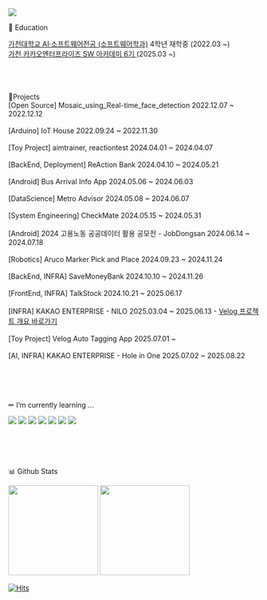 
<img src="https://capsule-render.vercel.app/api?type=venom&color=timeGradient&height=300&section=header&text=Lee%20Jae%20Yong&fontColor=000002&fontSize=90&animation=twinkling" />


<p>🏫 Education</p>
<div>
  <a href="https://sw.gachon.ac.kr/cms/" rel="nofollow">가천대학교 AI·소프트웨어전공 (소프트웨어학과)</a> 4학년 재학중 (2022.03 ~)<br/>
<a href="https://www.ic.ac.kr/synap/skin/doc.html?fn=temp_1737095756705100&rs=/synap/result/bbs/480" rel="nofollow" target="_blank">
  가천 카카오엔터프라이즈 SW 아카데미 6기 </a>
(2025.03 ~)
</div>
<br/><br/><br/><br/>

<div>
🌳Projects<br/>
[Open Source] Mosaic_using_Real-time_face_detection 2022.12.07 ~ 2022.12.12<br/><br/>
[Arduino] IoT House 2022.09.24 ~ 2022.11.30<br/><br/>
[Toy Project] aimtrainer, reactiontest 2024.04.01 ~ 2024.04.07<br/><br/>
[BackEnd, Deployment] ReAction Bank 2024.04.10 ~ 2024.05.21<br/><br/>
[Android] Bus Arrival Info App 2024.05.06 ~ 2024.06.03<br/><br/>
[DataScience] Metro Advisor 2024.05.08 ~ 2024.06.07<br/><br/>
[System Engineering] CheckMate 2024.05.15 ~ 2024.05.31<br/><br/>
[Android] 2024 고용노동 공공데이터 활용 공모전 - JobDongsan 2024.06.14 ~ 2024.07.18<br/><br/>
[Robotics] Aruco Marker Pick and Place 2024.09.23 ~ 2024.11.24<br/><br/>
[BackEnd, INFRA] SaveMoneyBank 2024.10.10 ~ 2024.11.26<br/><br/>
[FrontEnd, INFRA] TalkStock 2024.10.21 ~ 2025.06.17<br/><br/>
[INFRA] KAKAO ENTERPRISE - NILO 2025.03.04 ~ 2025.06.13 -   <a href="https://velog.io/@sharon0320/카카오-엔터프라이즈-SW아카데미-6기-TEAM-NILO-GriDam" rel="nofollow">Velog 프로젝트 개요 바로가기</a><br/><br/>
[Toy Project] Velog Auto Tagging App 2025.07.01 ~<br/><br/>
[AI, INFRA] KAKAO ENTERPRISE - Hole in One  2025.07.02 ~ 2025.08.22
<br/>
</div>
<br/><br/><br/><br/>

<p>✏ I’m currently learning ...</p>
<div style=>
<img src="https://img.shields.io/badge/Android-3DDC84?styleflat=flatfor-the-badge&logo=Android&logoColor=white">
<img src="https://img.shields.io/badge/springboot-6DB33F?style=flatfor-the-badge&logo=springboot&logoColor=white">
<img src="https://img.shields.io/badge/Docker-2496ED?style=flatfor-the-badge&logo=docker&logoColor=white">
<img src="https://img.shields.io/badge/Python-3776AB?style=flatfor-the-badge&logo=Python&logoColor=white">
<img src="https://img.shields.io/badge/MySQL-4479A1?style=flatfor-the-badge&logo=MySQL&logoColor=white">
<img src="https://img.shields.io/badge/java-007396?style=flatfor-the-badge&logo=OpenJDK&logoColor=white">

<img src="https://img.shields.io/badge/MicrosoftAzure-0078D4?style=flatfor-the-badge&logo=microsoftazure&logoColor=white">
</div>
<br/><br/><br/><br/>
<p>📊 Github Stats</p>
<p>
  <img height="180em" src="https://github-readme-stats.vercel.app/api?username=Sharon0320&show_icons=true&include_all_commits=true&bg_color=30,e96443,904e95&title_color=fff&text_color=fff">
  <img height="180em" src="https://github-readme-stats.vercel.app/api/top-langs/?username=Sharon0320&layout=compact&bg_color=30,e96443,904e95&title_color=fff&text_color=fff">
</p>


[![Hits](https://hits.seeyoufarm.com/api/count/incr/badge.svg?url=https%3A%2F%2Fgithub.com%2FSharon0320&count_bg=%23898BD7&title_bg=%23ADC1DD&icon=&icon_color=%23E7E7E7&title=hits&edge_flat=false)](https://hits.seeyoufarm.com)

<!--
<img src="https://img.shields.io/badge/CSS3-1572B6?style=flatfor-the-badge&logo=CSS3&logoColor=white">
<img src="https://img.shields.io/badge/React-61DAFB?style=flatfor-the-badge&logo=React&logoColor=white">
<img src="https://img.shields.io/badge/JavaScript-F7DF1E?style=flatfor-the-badge&logo=JavaScript&logoColor=white">
Here are some ideas to get you started:

- 🔭 I’m currently working on ...
- 🌱
- 👯 I’m looking to collaborate on ...
- 🤔 I’m looking for help with ...
- 💬 Ask me about ...
- 📫 How to reach me: ...
- 😄 Pronouns: ...
- ⚡ Fun fact: ...
-->
</div>
